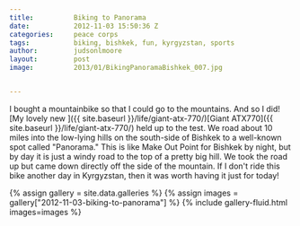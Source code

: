 ```yaml
---
title:			Biking to Panorama
date:			2012-11-03 15:50:36 Z
categories:		peace corps
tags:			biking, bishkek, fun, kyrgyzstan, sports
author:			judsonlmoore
layout:			post
image:			2013/01/BikingPanoramaBishkek_007.jpg


---
```


I bought a mountainbike so that I could go to the mountains. And so I did! [My lovely new ]({{ site.baseurl }}/life/giant-atx-770/)[Giant ATX770]({{ site.baseurl }}/life/giant-atx-770/) held up to the test. We road about 10 miles into the low-lying hills on the south-side of Bishkek to a well-known spot called "Panorama." This is like Make Out Point for Bishkek by night, but by day it is just a windy road to the top of a pretty big hill. We took the road up but came down directly off the side of the mountain. If I don't ride this bike another day in Kyrgyzstan, then it was worth having it just for today!

{% assign gallery = site.data.galleries %}
{% assign images = gallery["2012-11-03-biking-to-panorama"] %}
{% include gallery-fluid.html images=images %}
